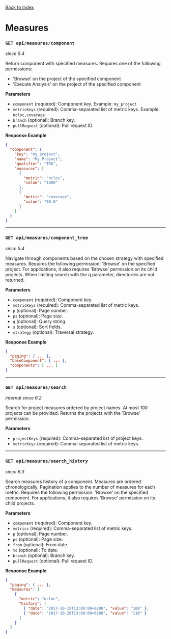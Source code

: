 [Back to Index](index.md)

# Measures

### `GET api/measures/component`
*since 5.4*

Return component with specified measures. Requires one of the following permissions:
- 'Browse' on the project of the specified component
- 'Execute Analysis' on the project of the specified component

**Parameters**
- `component` (required): Component key. Example: `my_project`
- `metricKeys` (required): Comma-separated list of metric keys. Example: `ncloc,coverage`
- `branch` (optional): Branch key.
- `pullRequest` (optional): Pull request ID.

**Response Example**
```json
{
  "component": {
    "key": "my_project",
    "name": "My Project",
    "qualifier": "TRK",
    "measures": [
      {
        "metric": "ncloc",
        "value": "1000"
      },
      {
        "metric": "coverage",
        "value": "80.0"
      }
    ]
  }
}
```

---

### `GET api/measures/component_tree`
*since 5.4*

Navigate through components based on the chosen strategy with specified measures. Requires the following permission: 'Browse' on the specified project. For applications, it also requires 'Browse' permission on its child projects. When limiting search with the q parameter, directories are not returned.

**Parameters**
- `component` (required): Component key.
- `metricKeys` (required): Comma-separated list of metric keys.
- `p` (optional): Page number.
- `ps` (optional): Page size.
- `q` (optional): Query string.
- `s` (optional): Sort fields.
- `strategy` (optional): Traversal strategy.

**Response Example**
```json
{
  "paging": { ... },
  "baseComponent": { ... },
  "components": [ ... ]
}
```

---

### `GET api/measures/search`
*internal since 6.2*

Search for project measures ordered by project names. At most 100 projects can be provided. Returns the projects with the 'Browse' permission.

**Parameters**
- `projectKeys` (required): Comma-separated list of project keys.
- `metricKeys` (required): Comma-separated list of metric keys.

---

### `GET api/measures/search_history`
*since 6.3*

Search measures history of a component. Measures are ordered chronologically. Pagination applies to the number of measures for each metric. Requires the following permission: 'Browse' on the specified component. For applications, it also requires 'Browse' permission on its child projects.

**Parameters**
- `component` (required): Component key.
- `metrics` (required): Comma-separated list of metric keys.
- `p` (optional): Page number.
- `ps` (optional): Page size.
- `from` (optional): From date.
- `to` (optional): To date.
- `branch` (optional): Branch key.
- `pullRequest` (optional): Pull request ID.

**Response Example**
```json
{
  "paging": { ... },
  "measures": [
    {
      "metric": "ncloc",
      "history": [
        { "date": "2017-10-19T13:00:00+0200", "value": "100" },
        { "date": "2017-10-20T13:00:00+0200", "value": "110" }
      ]
    }
  ]
}
```
